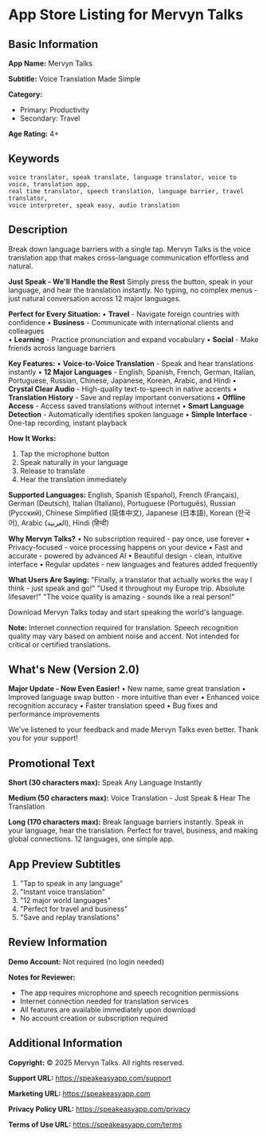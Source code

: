 # App Store Listing for Mervyn Talks

## Basic Information

**App Name:** Mervyn Talks

**Subtitle:** Voice Translation Made Simple

**Category:** 
- Primary: Productivity
- Secondary: Travel

**Age Rating:** 4+

## Keywords
```
voice translator, speak translate, language translator, voice to voice, translation app, 
real time translator, speech translation, language barrier, travel translator, 
voice interpreter, speak easy, audio translation
```

## Description

Break down language barriers with a single tap. Mervyn Talks is the voice translation app that makes cross-language communication effortless and natural.

**Just Speak - We'll Handle the Rest**
Simply press the button, speak in your language, and hear the translation instantly. No typing, no complex menus - just natural conversation across 12 major languages.

**Perfect for Every Situation:**
• **Travel** - Navigate foreign countries with confidence
• **Business** - Communicate with international clients and colleagues  
• **Learning** - Practice pronunciation and expand vocabulary
• **Social** - Make friends across language barriers

**Key Features:**
• **Voice-to-Voice Translation** - Speak and hear translations instantly
• **12 Major Languages** - English, Spanish, French, German, Italian, Portuguese, Russian, Chinese, Japanese, Korean, Arabic, and Hindi
• **Crystal Clear Audio** - High-quality text-to-speech in native accents
• **Translation History** - Save and replay important conversations
• **Offline Access** - Access saved translations without internet
• **Smart Language Detection** - Automatically identifies spoken language
• **Simple Interface** - One-tap recording, instant playback

**How It Works:**
1. Tap the microphone button
2. Speak naturally in your language
3. Release to translate
4. Hear the translation immediately

**Supported Languages:**
English, Spanish (Español), French (Français), German (Deutsch), Italian (Italiano), Portuguese (Português), Russian (Русский), Chinese Simplified (简体中文), Japanese (日本語), Korean (한국어), Arabic (العربية), Hindi (हिन्दी)

**Why Mervyn Talks?**
• No subscription required - pay once, use forever
• Privacy-focused - voice processing happens on your device
• Fast and accurate - powered by advanced AI
• Beautiful design - clean, intuitive interface
• Regular updates - new languages and features added frequently

**What Users Are Saying:**
"Finally, a translator that actually works the way I think - just speak and go!"
"Used it throughout my Europe trip. Absolute lifesaver!"
"The voice quality is amazing - sounds like a real person!"

Download Mervyn Talks today and start speaking the world's language.

**Note:** Internet connection required for translation. Speech recognition quality may vary based on ambient noise and accent. Not intended for critical or certified translations.

## What's New (Version 2.0)

**Major Update - Now Even Easier!**
• New name, same great translation
• Improved language swap button - more intuitive than ever
• Enhanced voice recognition accuracy
• Faster translation speed
• Bug fixes and performance improvements

We've listened to your feedback and made Mervyn Talks even better. Thank you for your support!

## Promotional Text

**Short (30 characters max):**
Speak Any Language Instantly

**Medium (50 characters max):**
Voice Translation - Just Speak & Hear The Translation

**Long (170 characters max):**
Break language barriers instantly. Speak in your language, hear the translation. Perfect for travel, business, and making global connections. 12 languages, one simple app.

## App Preview Subtitles

1. "Tap to speak in any language"
2. "Instant voice translation" 
3. "12 major world languages"
4. "Perfect for travel and business"
5. "Save and replay translations"

## Review Information

**Demo Account:** Not required (no login needed)

**Notes for Reviewer:**
- The app requires microphone and speech recognition permissions
- Internet connection needed for translation services
- All features are available immediately upon download
- No account creation or subscription required

## Additional Information

**Copyright:** © 2025 Mervyn Talks. All rights reserved.

**Support URL:** https://speakeasyapp.com/support

**Marketing URL:** https://speakeasyapp.com

**Privacy Policy URL:** https://speakeasyapp.com/privacy

**Terms of Use URL:** https://speakeasyapp.com/terms